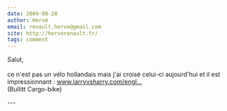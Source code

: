 ```yaml
---
date: 2009-08-28
author: Hervé
email: renault.herve@gmail.com
site: http://herverenault.fr/
tags: comment
---
```


<p>Salut,<br />
<br />
ce n'est pas un vélo hollandais mais j'ai croisé celui-ci aujourd'hui et il est impressionnant : <a href="http://www.larryvsharry.com/english/galleri.html" title="http://www.larryvsharry.com/english/galleri.html" rel="nofollow">www.larryvsharry.com/engl...</a><br />
(Bullitt Cargo-bike)<br />
</p>
---